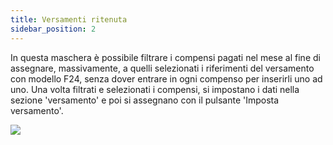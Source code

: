 ```yaml
---
title: Versamenti ritenuta
sidebar_position: 2
---
```


In questa maschera è possibile filtrare i compensi pagati nel mese al fine di assegnare, massivamente, a quelli selezionati i riferimenti del versamento con modello F24, senza dover entrare in ogni compenso per inserirli uno ad uno. Una volta filtrati e selezionati i compensi, si impostano i dati nella sezione 'versamento' e poi si assegnano con il pulsante 'Imposta versamento'.

![](/img/it-it/finance-area/professional-men/search-compensations/withholding-tax-paying-in/image01.png)

 






